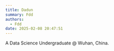 ```yaml
---
title: Dadun
summary: Fdd
authors:
  - Fdd
date: 2025-02-08 20:47:51
---
```


A Data Science Undergraduate @ Wuhan, China.